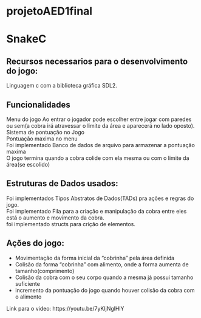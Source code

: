 # projetoAED1final
<h1>SnakeC</h1>
<h2>Recursos necessarios para o desenvolvimento do jogo:</h2>
 Linguagem c com a biblioteca gráfica SDL2.<br>
<h2>Funcionalidades</h2>
 Menu do jogo
 Ao entrar o jogador pode escolher entre jogar com paredes ou sem(a cobra irá atravessar o limite da área e aparecerá no lado oposto).
 Sistema de pontuação no Jogo<br>
 Pontuação maxima no menu<br>
 Foi implementado Banco de dados de arquivo para armazenar a pontuação maxima<br>
 O jogo termina quando a cobra colide com ela mesma ou com o limite da área(se escolido)<br>
  
<h2>Estruturas de Dados usados:</h2>
 Foi implementados Tipos Abstratos de Dados(TADs) pra ações e regras do jogo.<br>
 Foi implementado Fila para a criação e manipulação da cobra entre eles está o aumento e movimento da cobra.<br>
 foi implementado structs para crição de elementos.<br>
<h2>Ações do jogo:</h2>
<ul>
<li>Movimentação da forma inicial da “cobrinha” pela área definida</li>
<li>Colisão da forma “cobrinha” com alimento, onde a forma aumenta de tamanho(comprimento)</li>
<li>Colisão da cobra com o seu corpo quando a mesma já possui tamanho suficiente</li>
<li>incremento da pontuação do jogo quando houver colisão da cobra com o alimento</li>
</ul>
Link para o video:
https://youtu.be/7yKIjNglHlY
